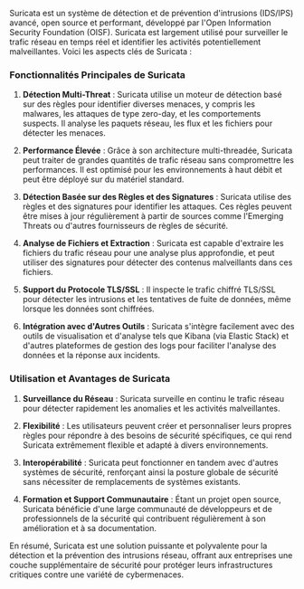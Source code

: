 Suricata est un système de détection et de prévention d'intrusions (IDS/IPS) avancé, open source et performant, développé par l'Open Information Security Foundation (OISF). Suricata est largement utilisé pour surveiller le trafic réseau en temps réel et identifier les activités potentiellement malveillantes. Voici les aspects clés de Suricata :

### Fonctionnalités Principales de Suricata

1. **Détection Multi-Threat** : Suricata utilise un moteur de détection basé sur des règles pour identifier diverses menaces, y compris les malwares, les attaques de type zero-day, et les comportements suspects. Il analyse les paquets réseau, les flux et les fichiers pour détecter les menaces.

2. **Performance Élevée** : Grâce à son architecture multi-threadée, Suricata peut traiter de grandes quantités de trafic réseau sans compromettre les performances. Il est optimisé pour les environnements à haut débit et peut être déployé sur du matériel standard.

3. **Détection Basée sur des Règles et des Signatures** : Suricata utilise des règles et des signatures pour identifier les attaques. Ces règles peuvent être mises à jour régulièrement à partir de sources comme l'Emerging Threats ou d'autres fournisseurs de règles de sécurité.

4. **Analyse de Fichiers et Extraction** : Suricata est capable d'extraire les fichiers du trafic réseau pour une analyse plus approfondie, et peut utiliser des signatures pour détecter des contenus malveillants dans ces fichiers.

5. **Support du Protocole TLS/SSL** : Il inspecte le trafic chiffré TLS/SSL pour détecter les intrusions et les tentatives de fuite de données, même lorsque les données sont chiffrées.

6. **Intégration avec d'Autres Outils** : Suricata s'intègre facilement avec des outils de visualisation et d'analyse tels que Kibana (via Elastic Stack) et d'autres plateformes de gestion des logs pour faciliter l'analyse des données et la réponse aux incidents.

### Utilisation et Avantages de Suricata

1. **Surveillance du Réseau** : Suricata surveille en continu le trafic réseau pour détecter rapidement les anomalies et les activités malveillantes.

2. **Flexibilité** : Les utilisateurs peuvent créer et personnaliser leurs propres règles pour répondre à des besoins de sécurité spécifiques, ce qui rend Suricata extrêmement flexible et adapté à divers environnements.

3. **Interopérabilité** : Suricata peut fonctionner en tandem avec d'autres systèmes de sécurité, renforçant ainsi la posture globale de sécurité sans nécessiter de remplacements de systèmes existants.

4. **Formation et Support Communautaire** : Étant un projet open source, Suricata bénéficie d'une large communauté de développeurs et de professionnels de la sécurité qui contribuent régulièrement à son amélioration et à sa documentation.

En résumé, Suricata est une solution puissante et polyvalente pour la détection et la prévention des intrusions réseau, offrant aux entreprises une couche supplémentaire de sécurité pour protéger leurs infrastructures critiques contre une variété de cybermenaces.